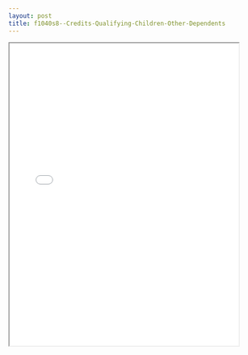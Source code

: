 ```yaml
---
layout: post
title: f1040s8--Credits-Qualifying-Children-Other-Dependents
---
```


<div class="pdf-container">
<iframe src="/ea/assets/pdfs/f1040s8--Credits-Qualifying-Children-Other-Dependents.pdf" height="600" width="90%" allowFullScreen="true"></iframe>
</div>


